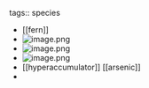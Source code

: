 tags:: species

- [[fern]]
- ![image.png](https://peach-geographical-bat-397.mypinata.cloud/ipfs/QmZpr3hdtYpTMBPWoiFc94eYTN7zZTLUbQiKLychr67pef)
- ![image.png](https://peach-geographical-bat-397.mypinata.cloud/ipfs/QmTXmS7CU2qmhenttRY3g9VZfQUNNn4JnsGGnxFedQ1meE)
- ![image.png](https://peach-geographical-bat-397.mypinata.cloud/ipfs/QmeEsX7BUcxLnDDsPWf8j234x9BM9iUAHJ9ttwsELCo7KJ)
- [[hyperaccumulator]] [[arsenic]]
-